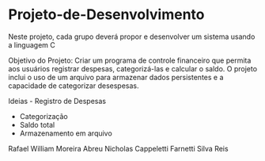 # Projeto-de-Desenvolvimento
Neste projeto, cada grupo deverá propor e desenvolver um sistema usando a linguagem C

Objetivo do Projeto: Criar um programa de controle financeiro que permita aos usuários registrar despesas, categorizá-las e calcular o saldo. O projeto inclui o uso de um arquivo para armazenar dados persistentes e a capacidade de categorizar desespesas.

Ideias - Registro de Despesas
- Categorização
- Saldo total
- Armazenamento em arquivo

Rafael William Moreira Abreu
Nicholas Cappeletti Farnetti Silva Reis
